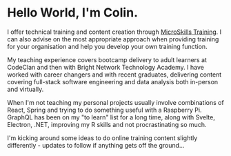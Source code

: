 # Hello World, I'm Colin. 

I offer technical training and content creation through [MicroSkills Training](https://www.microskillstraining.co.uk/). I can also advise on the most appropriate approach when providing training for your organisation and help you develop your own training function.

My teaching experience covers bootcamp delivery to adult learners at CodeClan and then with Bright Network Technology Academy. I have worked with career changers and with recent graduates, delivering content covering full-stack software engineering and data analysis both in-person and virtually.

When I'm not teaching my personal projects usually involve combinations of React, Spring and trying to do something useful with a Raspberry Pi. GraphQL has been on my "to learn" list for a long time, along with Svelte, Electron, .NET, improving my  R skills and not procrastinating so much.

I'm kicking around some ideas to do online training content slightly differently - updates to follow if anything gets off the ground...
